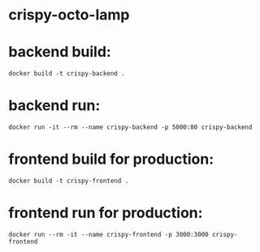 # crispy-octo-lamp

# backend build:
```
docker build -t crispy-backend .
```

# backend run:
```
docker run -it --rm --name crispy-backend -p 5000:80 crispy-backend
```

# frontend build for production:
```
docker build -t crispy-frontend .
```

# frontend run for production:
```
docker run --rm -it --name crispy-frontend -p 3000:3000 crispy-frontend
```
